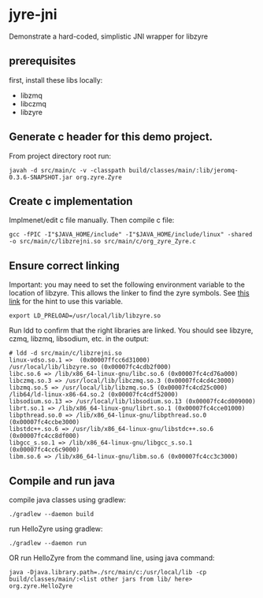 # jyre-jni

Demonstrate a hard-coded, simplistic JNI wrapper for libzyre

## prerequisites

first, install these libs locally:
  * libzmq
  * libczmq
  * libzyre

## Generate c header for this demo project. 

From project directory root run:

    javah -d src/main/c -v -classpath build/classes/main/:lib/jeromq-0.3.6-SNAPSHOT.jar org.zyre.Zyre

## Create c implementation
    
Implmenet/edit c file manually.  Then compile c file:

    gcc -fPIC -I"$JAVA_HOME/include" -I"$JAVA_HOME/include/linux" -shared -o src/main/c/libzrejni.so src/main/c/org_zyre_Zyre.c

## Ensure correct linking
    
Important: you may need to set the following environment variable to the location of libzyre. 
This allows the linker to find the zyre symbols.  See 
[this link](http://stackoverflow.com/questions/9558909/jni-symbol-lookup-error-in-shared-library-on-linux/13086028#13086028) 
for the hint to use this variable.
    
    export LD_PRELOAD=/usr/local/lib/libzyre.so 

Run ldd to confirm that the right libraries are linked. You should see
libzyre, czmq, libzmq, libsodium, etc. in the output:

    # ldd -d src/main/c/libzrejni.so 
    linux-vdso.so.1 =>  (0x00007ffcc6d31000)
    /usr/local/lib/libzyre.so (0x00007fc4cdb2f000)
    libc.so.6 => /lib/x86_64-linux-gnu/libc.so.6 (0x00007fc4cd76a000)
    libczmq.so.3 => /usr/local/lib/libczmq.so.3 (0x00007fc4cd4c3000)
    libzmq.so.5 => /usr/local/lib/libzmq.so.5 (0x00007fc4cd25c000)
    /lib64/ld-linux-x86-64.so.2 (0x00007fc4cdf52000)
    libsodium.so.13 => /usr/local/lib/libsodium.so.13 (0x00007fc4cd009000)
    librt.so.1 => /lib/x86_64-linux-gnu/librt.so.1 (0x00007fc4cce01000)
    libpthread.so.0 => /lib/x86_64-linux-gnu/libpthread.so.0 (0x00007fc4ccbe3000)
    libstdc++.so.6 => /usr/lib/x86_64-linux-gnu/libstdc++.so.6 (0x00007fc4cc8df000)
    libgcc_s.so.1 => /lib/x86_64-linux-gnu/libgcc_s.so.1 (0x00007fc4cc6c9000)
    libm.so.6 => /lib/x86_64-linux-gnu/libm.so.6 (0x00007fc4cc3c3000)

## Compile and run java 

compile java classes using gradlew:

    ./gradlew --daemon build

run HelloZyre using gradlew:

    ./gradlew --daemon run

OR run HelloZyre from the command line, using java command:

    java -Djava.library.path=./src/main/c:/usr/local/lib -cp build/classes/main/:<list other jars from lib/ here> org.zyre.HelloZyre


